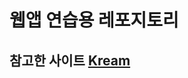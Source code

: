 # 웹앱 연습용 레포지토리
## 참고한 사이트 [Kream](https://kream.co.kr/?utm_source=google&utm_medium=cpc&utm_campaign=NEW_%EC%9E%90%EC%82%AC%EB%AA%85_%EC%88%98%EB%8F%99_PC&utm_term=%ED%81%AC%EB%A6%BC&utm_content=A.%20%EC%9E%90%EC%82%AC%EB%AA%85_%EC%88%98%EB%8F%99&gad_source=1&gclid=CjwKCAjw0t63BhAUEiwA5xP54V5kYb1OcW7AvBE55ZN7Q_Y4xlA12WZuEdTyhqgHkhnMTLdDVW9UbBoCOpgQAvD_BwE)
